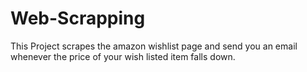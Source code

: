 # Web-Scrapping
This Project scrapes the amazon wishlist page and send you an email whenever the price of your wish listed item falls down.
